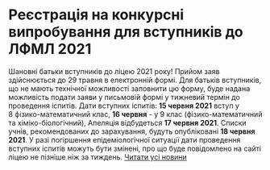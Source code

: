 
# Реєстрація на конкурсні випробування для вступників до ЛФМЛ 2021
Шановні батьки вступників до ліцею 2021 року!
Прийом заяв здійснюється до 29 травня в електронній формі.
Для батьків вступників, що не мають технічної можливості заповнити цю форму, буде надана можливість подати заяви у письмовій формі у тижневий термін до проведення іспитів.
Дати вступних іспитів:
**15 червня 2021** вступ у 8 фізико-математичний клас,
**16 червня** - у 9 клас (фізико-математичний та хіміко-біологічний),
Апеляція відбудеться **17 червня 2021**.
Списки учнів, рекомендованих до зарахування, будуть опубліковані **18 червня 2021**.
У разі погіршення епідеміологічної ситуації дати проведення вступних іспитів можуть бути змінені, про що буде повідомлено на сайті ліцею не пізніше ніж за тиждень.
[Читати усі новини](/news)
       